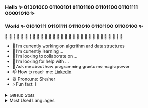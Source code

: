### Hello ✨  01001000 01100101 01101100 01101100 01101111 00001010 ✨ 
### World ✨  01010111 01101111 01110010 01101100 01100100 ✨ 

👋 👋 👋 👋 👋 👋 👋 👋 👋 👋 👋 👋 👋 👋 👋 👋 👋 👋 👋 👋 👋 👋 👋 👋 👋 👋 👋 👋 👋 👋 

- 🔭 I’m currently working on algorithm and data structures
- 🌱 I’m currently learning ...
- 👯 I’m looking to collaborate on ...
- 🤔 I’m looking for help with ...
- 💬 Ask me about how programming grants me magic power
- 📫 How to reach me: [Linkedin](https://www.linkedin.com/in/meitongqu/)
- 😄 Pronouns: She/her
- ⚡ Fun fact: I

<details>
  <summary> GitHub Stats</summary>

  <img align="left" alt="Meitong's GitHub Stats" src="https://github-readme-stats.vercel.app/api?username=MayUWish&show_icons=true&hide_border=true" />

</details>

<details>

<img align="left" alt="python" width="26px" src="https://raw.githubusercontent.com/github/explore/80688e429a7d4ef2fca1e82350fe8e3517d3494d/topics/python/python.png" />
  
<img align="left" alt="JavaScript" width="26px" src="https://raw.githubusercontent.com/github/explore/80688e429a7d4ef2fca1e82350fe8e3517d3494d/topics/javascript/javascript.png" />
  
<img align="left" alt="HTML5" width="26px" src="https://raw.githubusercontent.com/github/explore/80688e429a7d4ef2fca1e82350fe8e3517d3494d/topics/html/html.png" />
  
<img align="left" alt="CSS3" width="26px" src="https://raw.githubusercontent.com/github/explore/80688e429a7d4ef2fca1e82350fe8e3517d3494d/topics/css/css.png" />
  
<img align="left" alt="React" width="26px" src="https://raw.githubusercontent.com/github/explore/80688e429a7d4ef2fca1e82350fe8e3517d3494d/topics/react/react.png" />
   
<img align="left" alt="flask" width="26px" src="https://raw.githubusercontent.com/github/explore/80688e429a7d4ef2fca1e82350fe8e3517d3494d/topics/flask/flask.png" />
  
<img align="left" alt="SQL" width="26px" src="https://raw.githubusercontent.com/github/explore/80688e429a7d4ef2fca1e82350fe8e3517d3494d/topics/sql/sql.png" />
  
<img align="left" alt="postgreSQL" width="26px" src="https://raw.githubusercontent.com/github/explore/80688e429a7d4ef2fca1e82350fe8e3517d3494d/topics/postgresql/postgresql.png" />
  
<img align="left" alt="Docker" width="26px" src="https://raw.githubusercontent.com/github/explore/80688e429a7d4ef2fca1e82350fe8e3517d3494d/topics/docker/docker.png" />


<summary> Most Used Languages</summary>
<img align="left" alt="Meitong's GitHub Most Used Languages" src="https://github-readme-stats.vercel.app/api/top-langs/?username=MayUWish" />

</details>
